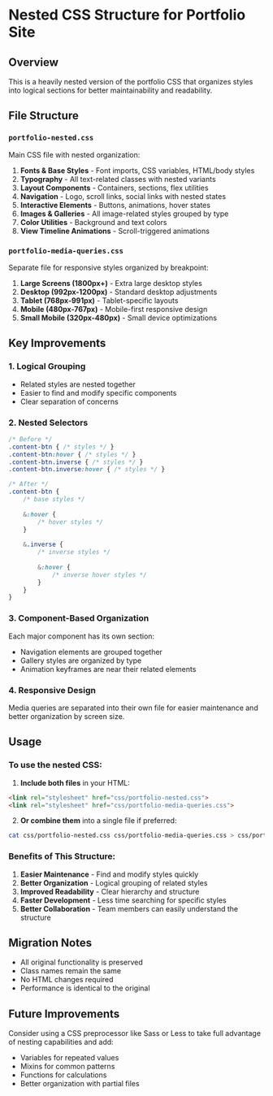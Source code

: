 # Nested CSS Structure for Portfolio Site

## Overview
This is a heavily nested version of the portfolio CSS that organizes styles into logical sections for better maintainability and readability.

## File Structure

### `portfolio-nested.css`
Main CSS file with nested organization:

1. **Fonts & Base Styles** - Font imports, CSS variables, HTML/body styles
2. **Typography** - All text-related classes with nested variants
3. **Layout Components** - Containers, sections, flex utilities
4. **Navigation** - Logo, scroll links, social links with nested states
5. **Interactive Elements** - Buttons, animations, hover states
6. **Images & Galleries** - All image-related styles grouped by type
7. **Color Utilities** - Background and text colors
8. **View Timeline Animations** - Scroll-triggered animations

### `portfolio-media-queries.css`
Separate file for responsive styles organized by breakpoint:

1. **Large Screens (1800px+)** - Extra large desktop styles
2. **Desktop (992px-1200px)** - Standard desktop adjustments
3. **Tablet (768px-991px)** - Tablet-specific layouts
4. **Mobile (480px-767px)** - Mobile-first responsive design
5. **Small Mobile (320px-480px)** - Small device optimizations

## Key Improvements

### 1. Logical Grouping
- Related styles are nested together
- Easier to find and modify specific components
- Clear separation of concerns

### 2. Nested Selectors
```css
/* Before */
.content-btn { /* styles */ }
.content-btn:hover { /* styles */ }
.content-btn.inverse { /* styles */ }
.content-btn.inverse:hover { /* styles */ }

/* After */
.content-btn {
    /* base styles */
    
    &:hover {
        /* hover styles */
    }
    
    &.inverse {
        /* inverse styles */
        
        &:hover {
            /* inverse hover styles */
        }
    }
}
```

### 3. Component-Based Organization
Each major component has its own section:
- Navigation elements are grouped together
- Gallery styles are organized by type
- Animation keyframes are near their related elements

### 4. Responsive Design
Media queries are separated into their own file for easier maintenance and better organization by screen size.

## Usage

### To use the nested CSS:

1. **Include both files** in your HTML:
```html
<link rel="stylesheet" href="css/portfolio-nested.css">
<link rel="stylesheet" href="css/portfolio-media-queries.css">
```

2. **Or combine them** into a single file if preferred:
```bash
cat css/portfolio-nested.css css/portfolio-media-queries.css > css/portfolio-combined.css
```

### Benefits of This Structure:

1. **Easier Maintenance** - Find and modify styles quickly
2. **Better Organization** - Logical grouping of related styles
3. **Improved Readability** - Clear hierarchy and structure
4. **Faster Development** - Less time searching for specific styles
5. **Better Collaboration** - Team members can easily understand the structure

## Migration Notes

- All original functionality is preserved
- Class names remain the same
- No HTML changes required
- Performance is identical to the original

## Future Improvements

Consider using a CSS preprocessor like Sass or Less to take full advantage of nesting capabilities and add:
- Variables for repeated values
- Mixins for common patterns
- Functions for calculations
- Better organization with partial files 
